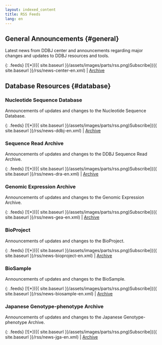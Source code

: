```yaml
---
layout: indexed_content
title: RSS Feeds
lang: en
---
```


## General Announcements  {#general}

Latest news from DDBJ center and announcements regarding major changes
and updates to DDBJ resources and tools.

{: .feeds}
[![\*]({{ site.baseurl }}/assets/images/parts/rss.png)Subscribe]({{ site.baseurl }}/rss/news-center-en.xml)
| [Archive](/news/en/index-e.html)

## Database Resources  {#database}

### Nucleotide Sequence Database

Announcements of updates and changes to the Nucleotide Sequence
Database.

{: .feeds}
[![\*]({{ site.baseurl }}/assets/images/parts/rss.png)Subscribe]({{ site.baseurl }}/rss/news-ddbj-en.xml)
|
[Archive](/news/en/index-e.html?tag=ddbj)

### Sequence Read Archive

Announcements of updates and changes to the DDBJ Sequence Read Archive.

{: .feeds}
[![\*]({{ site.baseurl }}/assets/images/parts/rss.png)Subscribe]({{ site.baseurl }}/rss/news-dra-en.xml)
| [Archive](/news/en/index-e.html?tag=dra)

### Genomic Expression Archive

Announcements of updates and changes to the Genomic Expression Archive.

{: .feeds}
[![\*]({{ site.baseurl }}/assets/images/parts/rss.png)Subscribe]({{ site.baseurl }}/rss/news-gea-en.xml)
| [Archive](/news/en/index-e.html?tag=gea)

### BioProject

Announcements of updates and changes to the BioProject.

{: .feeds}
[![\*]({{ site.baseurl }}/assets/images/parts/rss.png)Subscribe]({{ site.baseurl }}/rss/news-bioproject-en.xml)
|
[Archive](/news/en/index-e.html?tag=bioproject)

### BioSample

Announcements of updates and changes to the BioSample.

{: .feeds}
[![\*]({{ site.baseurl }}/assets/images/parts/rss.png)Subscribe]({{ site.baseurl }}/rss/news-biosample-en.xml)
|
[Archive](/news/en/index-e.html?tag=biosample)

### Japanese Genotype-phenotype Archive

Announcements of updates and changes to the Japanese Genotype-phenotype
Archive.

{: .feeds}
[![\*]({{ site.baseurl }}/assets/images/parts/rss.png)Subscribe]({{ site.baseurl }}/rss/news-jga-en.xml)
| [Archive](/news/en/index-e.html?tag=jga)
